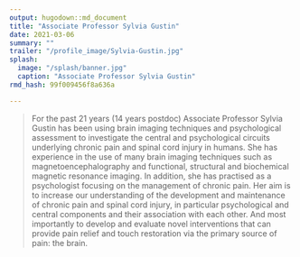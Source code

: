 ```yaml
---
output: hugodown::md_document
title: "Associate Professor Sylvia Gustin"
date: 2021-03-06
summary: ""
trailer: "/profile_image/Sylvia-Gustin.jpg"
splash:
  image: "/splash/banner.jpg"
  caption: "Associate Professor Sylvia Gustin"
rmd_hash: 99f009456f8a636a

---
```


> For the past 21 years (14 years postdoc) Associate Professor Sylvia Gustin has been using brain imaging techniques and psychological assessment to investigate the central and psychological circuits underlying chronic pain and spinal cord injury in humans. She has experience in the use of many brain imaging techniques such as magnetoencephalography and functional, structural and biochemical magnetic resonance imaging. In addition, she has practised as a psychologist focusing on the management of chronic pain. Her aim is to increase our understanding of the development and maintenance of chronic pain and spinal cord injury, in particular psychological and central components and their association with each other. And most importantly to develop and evaluate novel interventions that can provide pain relief and touch restoration via the primary source of pain: the brain.

